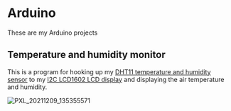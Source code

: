 # Arduino
These are my Arduino projects

## Temperature and humidity monitor
This is a program for hooking up my [DHT11 temperature and humidity sensor](https://www.velleman.eu/products/view/?id=435536) to my [I2C LCD1602 LCD display](https://www.sunfounder.com/products/i2c-lcd1602-module) and displaying the air temperature and humidity.

![PXL_20211209_135355571](https://user-images.githubusercontent.com/1917608/145410260-41767698-fdb8-44e4-996a-5bed28730f0d.jpg)
